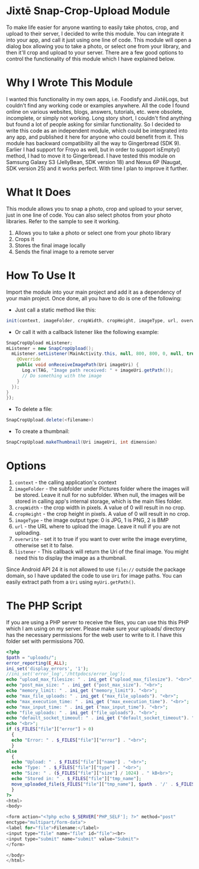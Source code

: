 # Jixtē Snap-Crop-Upload Module

To make life easier for anyone wanting to easily take photos, crop, and upload to their server, I decided to write this module. You can integrate it into your app, and call it just using one line of code. This module will open a dialog box allowing you to take a photo, or select one from your library, and then it'll crop and upload to your server. There are a few good options to control the functionality of this module which I have explained below.

# Why I Wrote This Module
I wanted this functionality in my own apps, i.e. Foodisfy and JixtēLogs, but couldn't find any working code or examples anywhere. All the code I found online on various websites, blogs, answers, tutorials, etc. were obsolete, incomplete, or simply not working. Long story short, I couldn't find anything but found a lot of people asking for similar functionality. So I decided to write this code as an independent module, which could be intergrated into any app, and published it here for anyone who could benefit from it. This module has backward compatibility all the way to Gingerbread (SDK 9). Earlier I had support for Froyo as well, but in order to support isEmpty() method, I had to move it to Gingerbread. I have tested this module on Samsung Galaxy S3 (JellyBean, SDK version 18) and Nexus 6P (Naugat, SDK version 25) and it works perfect. With time I plan to improve it further.

# What It Does
This module allows you to snap a photo, crop and upload to your server, just in one line of code. You can also select photos from your photo libraries. Refer to the sample to see it working.

1. Allows you to take a photo or select one from your photo library
2. Crops it
3. Stores the final image locally
4. Sends the final image to a remote server

# How To Use It
Import the module into your main project and add it as a dependency of your main project. Once done, all you have to do is one of the following:

- Just call a static method like this:

```java
init(context, imageFolder, cropWidth, cropHeight, imageType, url, overwrite)
```

- Or call it with a callback listener like the following example:

```java
SnapCropUpload mListener;
mListener = new SnapCropUpload();
  mListener.setListener(MainActivity.this, null, 800, 800, 0, null, true, new ISnapCropUploadListener() {
    @Override
    public void onReceiveImagePath(Uri imageUri) {
      Log.v(TAG, "Image path received: " + imageUri.getPath());
      // Do something with the image
    }
  });
}
});
```

- To delete a file:

```java
SnapCropUpload.delete(<filename>)
```

- To create a thumbnail:

```java
SnapCropUpload.makeThumbnail(Uri imageUri, int dimension)
```

# Options
1. `context` - the calling application's context
2. `imageFolder` - the subfolder under Pictures folder where the images will be stored. Leave it null for no subfolder. When null, the images will be stored in calling app's internal storage, which is the main files folder.
3. `cropWidth` - the crop width in pixels. A value of 0 will result in no crop.
4. `cropHeight` - the crop height in pixels. A value of 0 will result in no crop.
5. `imageType` - the image output type: 0 is JPG, 1 is PNG, 2 is BMP
6. `url` - the URL where to upload the image. Leave it null if you are not uploading.
7. `overwrite` -  set it to true if you want to over write the image everytime, otherwise set it to false.
8. `listener` - This callback will return the Uri of the final image. You might need this to display the image as a thumbnail.

Since Android API 24 it is not allowed to use `file://` outside the package domain, so I have updated the code to use `Uri` for image paths. You can easily extract path from a `Uri` using `myUri.getPath()`.

# The PHP Script
If you are using a PHP server to receive the files, you can use this this PHP which I am using on my server. Please make sure your uploads/ directory has the necessary permissions for the web user to write to it. I have this folder set with permissions 700.

```php
<?php
$path = "uploads/";
error_reporting(E_ALL);
ini_set('display_errors', '1');
//ini_set('error_log','/httpdocs/error_log');
echo "upload_max_filesize: " . ini_get ("upload_max_filesize"). "<br>";
echo "post_max_size: " . ini_get ("post_max_size"). "<br>";
echo "memory_limit: " . ini_get ("memory_limit"). "<br>";
echo "max_file_uploads: " . ini_get ("max_file_uploads"). "<br>";
echo "max_execution_time: " . ini_get ("max_execution_time"). "<br>";
echo "max_input_time: " . ini_get ("max_input_time"). "<br>";
echo "file_uploads: " . ini_get ("file_uploads"). "<br>";
echo "default_socket_timeout: " . ini_get ("default_socket_timeout"). "<br>";
echo "<br>";
if ($_FILES["file"]["error"] > 0)
  {
  echo "Error: " . $_FILES["file"]["error"] . "<br>";
  }
else
  {
  echo "Upload: " . $_FILES["file"]["name"] . "<br>";
  echo "Type: " . $_FILES["file"]["type"] . "<br>";
  echo "Size: " . ($_FILES["file"]["size"] / 1024) . " kB<br>";
  echo "Stored in: " . $_FILES["file"]["tmp_name"];
  move_uploaded_file($_FILES["file"]["tmp_name"], $path . '/' . $_FILES["file"]["name"]);
  }
?>
<html>
<body>

<form action="<?php echo $_SERVER['PHP_SELF']; ?>" method="post"
enctype="multipart/form-data">
<label for="file">Filename:</label>
<input type="file" name="file" id="file"><br>
<input type="submit" name="submit" value="Submit">
</form>

</body>
</html>
```
